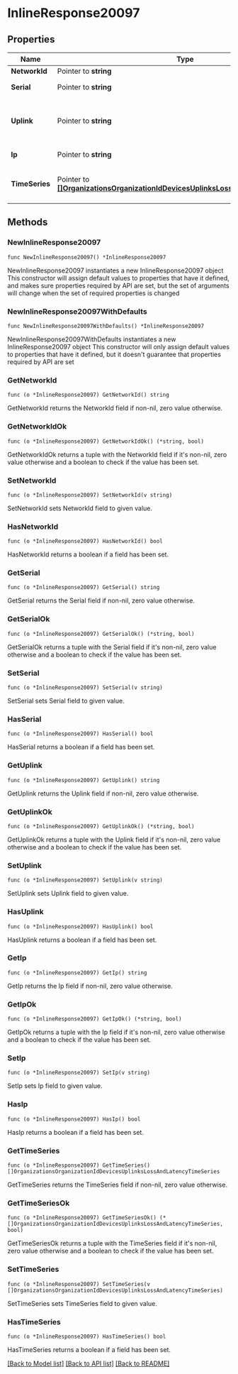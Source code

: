 # InlineResponse20097

## Properties

Name | Type | Description | Notes
------------ | ------------- | ------------- | -------------
**NetworkId** | Pointer to **string** | Network ID | [optional] 
**Serial** | Pointer to **string** | Serial of MX device | [optional] 
**Uplink** | Pointer to **string** | Uplink interface (wan1, wan2, or cellular) | [optional] 
**Ip** | Pointer to **string** | IP address of uplink | [optional] 
**TimeSeries** | Pointer to [**[]OrganizationsOrganizationIdDevicesUplinksLossAndLatencyTimeSeries**](OrganizationsOrganizationIdDevicesUplinksLossAndLatencyTimeSeries.md) | Loss and latency timeseries data | [optional] 

## Methods

### NewInlineResponse20097

`func NewInlineResponse20097() *InlineResponse20097`

NewInlineResponse20097 instantiates a new InlineResponse20097 object
This constructor will assign default values to properties that have it defined,
and makes sure properties required by API are set, but the set of arguments
will change when the set of required properties is changed

### NewInlineResponse20097WithDefaults

`func NewInlineResponse20097WithDefaults() *InlineResponse20097`

NewInlineResponse20097WithDefaults instantiates a new InlineResponse20097 object
This constructor will only assign default values to properties that have it defined,
but it doesn't guarantee that properties required by API are set

### GetNetworkId

`func (o *InlineResponse20097) GetNetworkId() string`

GetNetworkId returns the NetworkId field if non-nil, zero value otherwise.

### GetNetworkIdOk

`func (o *InlineResponse20097) GetNetworkIdOk() (*string, bool)`

GetNetworkIdOk returns a tuple with the NetworkId field if it's non-nil, zero value otherwise
and a boolean to check if the value has been set.

### SetNetworkId

`func (o *InlineResponse20097) SetNetworkId(v string)`

SetNetworkId sets NetworkId field to given value.

### HasNetworkId

`func (o *InlineResponse20097) HasNetworkId() bool`

HasNetworkId returns a boolean if a field has been set.

### GetSerial

`func (o *InlineResponse20097) GetSerial() string`

GetSerial returns the Serial field if non-nil, zero value otherwise.

### GetSerialOk

`func (o *InlineResponse20097) GetSerialOk() (*string, bool)`

GetSerialOk returns a tuple with the Serial field if it's non-nil, zero value otherwise
and a boolean to check if the value has been set.

### SetSerial

`func (o *InlineResponse20097) SetSerial(v string)`

SetSerial sets Serial field to given value.

### HasSerial

`func (o *InlineResponse20097) HasSerial() bool`

HasSerial returns a boolean if a field has been set.

### GetUplink

`func (o *InlineResponse20097) GetUplink() string`

GetUplink returns the Uplink field if non-nil, zero value otherwise.

### GetUplinkOk

`func (o *InlineResponse20097) GetUplinkOk() (*string, bool)`

GetUplinkOk returns a tuple with the Uplink field if it's non-nil, zero value otherwise
and a boolean to check if the value has been set.

### SetUplink

`func (o *InlineResponse20097) SetUplink(v string)`

SetUplink sets Uplink field to given value.

### HasUplink

`func (o *InlineResponse20097) HasUplink() bool`

HasUplink returns a boolean if a field has been set.

### GetIp

`func (o *InlineResponse20097) GetIp() string`

GetIp returns the Ip field if non-nil, zero value otherwise.

### GetIpOk

`func (o *InlineResponse20097) GetIpOk() (*string, bool)`

GetIpOk returns a tuple with the Ip field if it's non-nil, zero value otherwise
and a boolean to check if the value has been set.

### SetIp

`func (o *InlineResponse20097) SetIp(v string)`

SetIp sets Ip field to given value.

### HasIp

`func (o *InlineResponse20097) HasIp() bool`

HasIp returns a boolean if a field has been set.

### GetTimeSeries

`func (o *InlineResponse20097) GetTimeSeries() []OrganizationsOrganizationIdDevicesUplinksLossAndLatencyTimeSeries`

GetTimeSeries returns the TimeSeries field if non-nil, zero value otherwise.

### GetTimeSeriesOk

`func (o *InlineResponse20097) GetTimeSeriesOk() (*[]OrganizationsOrganizationIdDevicesUplinksLossAndLatencyTimeSeries, bool)`

GetTimeSeriesOk returns a tuple with the TimeSeries field if it's non-nil, zero value otherwise
and a boolean to check if the value has been set.

### SetTimeSeries

`func (o *InlineResponse20097) SetTimeSeries(v []OrganizationsOrganizationIdDevicesUplinksLossAndLatencyTimeSeries)`

SetTimeSeries sets TimeSeries field to given value.

### HasTimeSeries

`func (o *InlineResponse20097) HasTimeSeries() bool`

HasTimeSeries returns a boolean if a field has been set.


[[Back to Model list]](../README.md#documentation-for-models) [[Back to API list]](../README.md#documentation-for-api-endpoints) [[Back to README]](../README.md)


